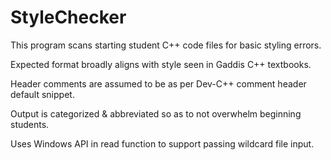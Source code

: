 # StyleChecker

This program scans starting student C++ code files for basic styling errors.

Expected format broadly aligns with style seen in Gaddis C++ textbooks.

Header comments are assumed to be as per Dev-C++ comment header default snippet.

Output is categorized & abbreviated so as to not overwhelm beginning students. 

Uses Windows API in read function to support passing wildcard file input. 
